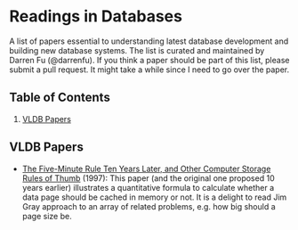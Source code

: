 # Readings in Databases

A list of papers essential to understanding latest database development and building new database systems. The list is curated and maintained by Darren Fu (@darrenfu). If you think a paper should be part of this list, please submit a pull request. It might take a while since I need to go over the paper.

## <a name='TOC'>Table of Contents</a>

  1. [VLDB Papers](#vldb)


## <a name='basic-and-algo'> VLDB Papers
* [The Five-Minute Rule Ten Years Later, and Other Computer Storage Rules of Thumb](papers/5_min_rule_sigmod.pdf) (1997): This paper (and the original one proposed 10 years earlier) illustrates a quantitative formula to calculate whether a data page should be cached in memory or not. It is a delight to read Jim Gray approach to an array of related problems, e.g. how big should a page size be.
